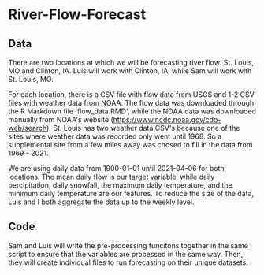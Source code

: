 # River-Flow-Forecast

## Data

There are two locations at which we will be forecasting river flow: St. Louis, MO and Clinton, IA. Luis will work with Clinton, IA, while Sam will work with St. Louis, MO.

For each location, there is a CSV file with flow data from USGS and 1-2 CSV files with weather data from NOAA. The flow data was downloaded through the R Markdown file 'flow_data.RMD', while the NOAA data was downloaded manually from NOAA's website (https://www.ncdc.noaa.gov/cdo-web/search). St. Louis has two weather data CSV's because one of the sites where weather data was recorded only went until 1968. So a supplemental site from a few miles away was chosed to fill in the data from 1969 - 2021.

We are using daily data from 1900-01-01 until 2021-04-06 for both locations. The mean daily flow is our target variable, while daily percipitation, daily snowfall, the maximum daily temperature, and the minimum daily temperature are our features. To reduce the size of the data, Luis and I both aggregate the data up to the weekly level.

## Code
Sam and Luis will write the pre-processing funcitons together in the same script to ensure that the variables are processed in the same way. Then, they will create individual files to run forecasting on their unique datasets.
